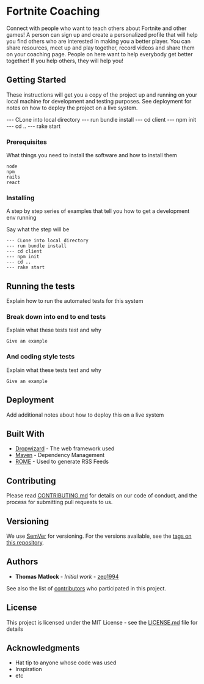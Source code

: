 # Fortnite Coaching

Connect with people who want to teach others about Fortnite and other games! A person can sign up and create a personalized profile that will help you find others who are interested in making you a better player. You can share resources, meet up and play together, record videos and share them on your coaching page. People on here want to help everybody get better together! If you help others, they will help you!

## Getting Started

These instructions will get you a copy of the project up and running on your local machine for development and testing purposes. See deployment for notes on how to deploy the project on a live system.

--- CLone into local directory
--- run bundle install
--- cd client
--- npm init
--- cd ..
--- rake start

### Prerequisites

What things you need to install the software and how to install them

```
node 
npm 
rails
react
```

### Installing

A step by step series of examples that tell you how to get a development env running

Say what the step will be

```
--- CLone into local directory
--- run bundle install
--- cd client
--- npm init
--- cd ..
--- rake start

```

## Running the tests

Explain how to run the automated tests for this system

### Break down into end to end tests

Explain what these tests test and why

```
Give an example
```

### And coding style tests

Explain what these tests test and why

```
Give an example
```

## Deployment

Add additional notes about how to deploy this on a live system

## Built With

* [Dropwizard](http://www.dropwizard.io/1.0.2/docs/) - The web framework used
* [Maven](https://maven.apache.org/) - Dependency Management
* [ROME](https://rometools.github.io/rome/) - Used to generate RSS Feeds

## Contributing

Please read [CONTRIBUTING.md](https://gist.github.com/PurpleBooth/b24679402957c63ec426) for details on our code of conduct, and the process for submitting pull requests to us.

## Versioning

We use [SemVer](http://semver.org/) for versioning. For the versions available, see the [tags on this repository](https://github.com/your/project/tags). 

## Authors

* **Thomas Matlock** - *Initial work* - [zep1994](https://github.com/zep1994)

See also the list of [contributors](https://github.com/your/project/contributors) who participated in this project.

## License

This project is licensed under the MIT License - see the [LICENSE.md](LICENSE.md) file for details

## Acknowledgments

* Hat tip to anyone whose code was used
* Inspiration
* etc
